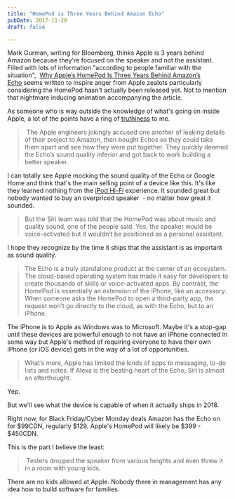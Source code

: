```yaml
---
title: "HomePod is Three Years Behind Amazon Echo"
pubDate: 2017-11-28
draft: false

---
```

<p>Mark Gurman, writing for Bloomberg, thinks Apple is 3 years behind Amazon because they're focused on the speaker and not the assistant. Filled with lots of information "according to people familiar with the situation",  <a href="https://www.bloomberg.com/news/articles/2017-11-21/why-apple-s-homepod-is-three-years-behind-amazon-s-echo">Why Apple’s HomePod Is Three Years Behind Amazon’s Echo</a> seems written to inspire anger from Apple zealots particularly considering the HomePod hasn't actually been released yet. Not to mention that nightmare inducing animation accompanying the article.</p>
<p>As someone who is way outside the knowledge of what's going on inside Apple, a lot of the points have a ring of <a href="https://en.wikipedia.org/wiki/Truthiness">truthiness</a> to me.</p>
<blockquote><p> The Apple engineers jokingly accused one another of leaking details of their project to Amazon, then bought Echos so they could take them apart and see how they were put together. They quickly deemed the Echo’s sound quality inferior and got back to work building a better speaker.</p></blockquote>
<p>I can totally see Apple mocking the sound quality of the Echo or Google Home and think that's the main selling point of a device like this. It's like they learned nothing from the <a href="https://en.wikipedia.org/wiki/IPod_Hi-Fi">iPod Hi-Fi</a> experience. It sounded great but nobody wanted to buy an overpriced speaker  - no matter how great it sounded.</p>
<blockquote><p>But the Siri team was told that the HomePod was about music and quality sound, one of the people said. Yes, the speaker would be voice-activated but it wouldn’t be positioned as a personal assistant.</p></blockquote>
<p>I hope they recognize by the time it ships that the assistant is as important as sound quality.</p>
<blockquote><p>The Echo is a truly standalone product at the center of an ecosystem. The cloud-based operating system has made it easy for developers to create thousands of skills or voice-activated apps. By contrast, the HomePod is essentially an extension of the iPhone, like an accessory. When someone asks the HomePod to open a third-party app, the request won’t go directly to the cloud, as with the Echo, but to an iPhone.</p></blockquote>
<p>The iPhone is to Apple as Windows was to Microsoft. Maybe it's a stop-gap until these devices are powerful enough to not have an iPhone connected in some way but Apple's method of requiring everyone to have their own iPhone (or iOS device) gets in the way of a lot of opportunities.</p>
<blockquote><p>What’s more, Apple has limited the kinds of apps to messaging, to-do lists and notes. If Alexa is the beating heart of the Echo, Siri is almost an afterthought.</p></blockquote>
<p>Yep.</p>
<p>But we'll see what the device is capable of when it actually ships in 2018.</p>
<p>Right now, for Black Friday/Cyber Monday deals Amazon has the Echo on for $99CDN, regularly $129. Apple's HomePod will likely be $399 - $450CDN.</p>
<p>This is the part I believe the least:</p>
<blockquote><p> Testers dropped the speaker from various heights and even threw it in a room with young kids.</p></blockquote>
<p>There are no kids allowed at Apple. Nobody there in management has any idea how to build software for families.</p>
